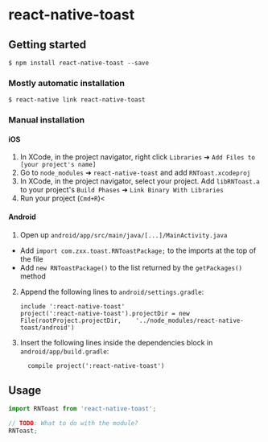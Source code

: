 
# react-native-toast

## Getting started

`$ npm install react-native-toast --save`

### Mostly automatic installation

`$ react-native link react-native-toast`

### Manual installation


#### iOS

1. In XCode, in the project navigator, right click `Libraries` ➜ `Add Files to [your project's name]`
2. Go to `node_modules` ➜ `react-native-toast` and add `RNToast.xcodeproj`
3. In XCode, in the project navigator, select your project. Add `libRNToast.a` to your project's `Build Phases` ➜ `Link Binary With Libraries`
4. Run your project (`Cmd+R`)<

#### Android

1. Open up `android/app/src/main/java/[...]/MainActivity.java`
  - Add `import com.zxx.toast.RNToastPackage;` to the imports at the top of the file
  - Add `new RNToastPackage()` to the list returned by the `getPackages()` method
2. Append the following lines to `android/settings.gradle`:
  	```
  	include ':react-native-toast'
  	project(':react-native-toast').projectDir = new File(rootProject.projectDir, 	'../node_modules/react-native-toast/android')
  	```
3. Insert the following lines inside the dependencies block in `android/app/build.gradle`:
  	```
      compile project(':react-native-toast')
  	```


## Usage
```javascript
import RNToast from 'react-native-toast';

// TODO: What to do with the module?
RNToast;
```
  
